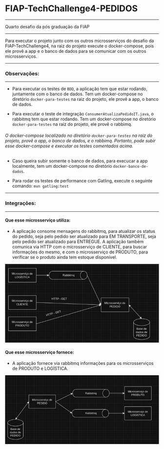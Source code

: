 # FIAP-TechChallenge4-PEDIDOS
---

Quarto desafio da pós graduação da FIAP

---

Para executar o projeto junto com os outros microsserviços do desafio da FIAP-TechChallenge4,  na raiz do
projeto execute o docker-compose, pois ele provê a app e o banco de dados para se comunicar com os outros
microsserviços.

---

### Observações:

---

- Para executar os testes de `BDD`, a aplicação tem que estar rodando, juntamente com o banco de dados. Tem um docker-compose no diretório `docker-para-testes` na raiz do projeto, ele provê a app, o banco de dados.


- Para executar o teste de integração `ConsumerAtualizaPedidoIT.java`, o rabbitmq tem que estar rodando. Tem um docker-compose no diretório `docker-para-testes` na raiz do projeto, ele provê o rabbimq.

###### O docker-compose localizado no diretório `docker-para-testes` na raiz do projeto, provê a app, o banco de dados, e o rabbimq. Portanto, pode subir esse docker-compose e executar os testes comentados acima.

- Caso queira subir somente o banco de dados, para execucar a app localmente, tem um docker-compose no diretório `docker-banco-de-dados`.


- Para rodar os testes de performance com Gatling, execute o seguinte comando: `mvn gatling:test`

---

### Integrações:

---

#### Que esse microsserviço utiliza:

- A aplicação consome mensagens do rabbitmq, para atualizar os status do pedido, seja pelo pedido ser atualizado 
para EM TRANSPORTE, seja pelo pedido ser atualizado para ENTREGUE. A aplicação também comunica via HTTP com o 
microsserviço de CLIENTE, para buscar informações do mesmo, e com o microsserviço de PRODUTO, para verificar se o 
produto ainda tem estoque disponível.

![img.png](integracao_utiliza.png)

#### Que esse microsserviço fornece:

- A aplicação fornece via rabbitmq informações para os microsserviços de PRODUTO e LOGÍSTICA.

![img.png](integracao_fornece.png)
